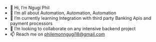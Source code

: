 - 👋 Hi, I’m Ngugi Phil
- 👀 I’m all about Automation, Automation, Automation
- 🌱 I’m currently learning Integration with third party Banking Apis and payment processors
- 💞️ I’m looking to collaborate on any intensive backend project
- 📫 Reach me on philemonngugi18@gmail.com


